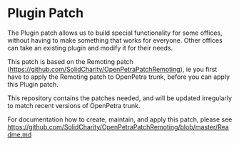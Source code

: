 Plugin Patch
==============

The Plugin patch allows us to build special functionality for some offices, without having to make something that works for everyone.
Other offices can take an existing plugin and modify it for their needs.

This patch is based on the Remoting patch (https://github.com/SolidCharity/OpenPetraPatchRemoting), ie you first have to apply the Remoting patch to OpenPetra trunk, before you can apply this Plugin patch.

This repository contains the patches needed, and will be updated irregularly to match recent versions of OpenPetra trunk.

For documentation how to create, maintain, and apply this patch, please see https://github.com/SolidCharity/OpenPetraPatchRemoting/blob/master/Readme.md
